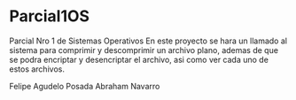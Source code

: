 # Parcial1OS
Parcial Nro 1 de Sistemas Operativos
En este proyecto se hara un llamado al sistema para comprimir y descomprimir un archivo plano, ademas de que se podra encriptar y desencriptar el archivo, asi como ver cada uno de estos archivos. 

Felipe Agudelo Posada
Abraham Navarro 
